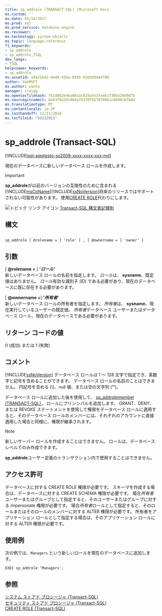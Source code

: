 ```yaml
---
title: sp_addrole (TRANSACT-SQL) |Microsoft Docs
ms.custom: ''
ms.date: 03/14/2017
ms.prod: sql
ms.prod_service: database-engine
ms.reviewer: ''
ms.technology: system-objects
ms.topic: language-reference
f1_keywords:
- sp_addrole
- sp_addrole_TSQL
dev_langs:
- TSQL
helpviewer_keywords:
- sp_addrole
ms.assetid: e8a21642-8440-419a-8585-93d3d9d44f00
author: VanMSFT
ms.author: vanto
manager: craigg
ms.openlocfilehash: f51d462e46a86a3c824a7e37aeb1f30ba28d987b
ms.sourcegitcommit: 6443f9a281904af93f0f5b78760b1c68901b7b8d
ms.translationtype: MT
ms.contentlocale: ja-JP
ms.lasthandoff: 12/11/2018
ms.locfileid: "53212921"
---
```

# <a name="spaddrole-transact-sql"></a>sp_addrole (Transact-SQL)
[!INCLUDE[tsql-appliesto-ss2008-xxxx-xxxx-xxx-md](../../includes/tsql-appliesto-ss2008-xxxx-xxxx-xxx-md.md)]

  現在のデータベースに新しいデータベース ロールを作成します。  
  
> [!IMPORTANT]
>  **sp_addrole**が以前のバージョンの互換性のために含まれる[!INCLUDE[msCoName](../../includes/msconame-md.md)][!INCLUDE[ssNoVersion](../../includes/ssnoversion-md.md)]将来のリリースではサポートされない可能性があります。 使用[CREATE ROLE](../../t-sql/statements/create-role-transact-sql.md)代わりにします。  
  
 ![トピック リンク アイコン](../../database-engine/configure-windows/media/topic-link.gif "トピック リンク アイコン") [Transact-SQL 構文表記規則](../../t-sql/language-elements/transact-sql-syntax-conventions-transact-sql.md)  
  
## <a name="syntax"></a>構文  
  
```  
  
sp_addrole [ @rolename = ] 'role' [ , [ @ownername = ] 'owner' ]   
```  
  
## <a name="arguments"></a>引数  
 [  **@rolename =** ] **'***ロール***'**  
 新しいデータベース ロールの名前を指定します。 *ロール*は、 **sysname**、既定値はありません。 *ロール*有効な識別子 (ID) である必要があり、現在のデータベースに既に存在する必要があります。  
  
 [  **@ownername =**] **'***所有者***'**  
 新しいデータベース ロールの所有者を指定します。 *所有者*は、 **sysname**、現在実行しているユーザーの既定値。 *所有者*データベース ユーザーまたはデータベース ロール、現在のデータベースである必要があります。  
  
## <a name="return-code-values"></a>リターン コードの値  
 0 (成功) または 1 (失敗)  
  
## <a name="remarks"></a>コメント  
 [!INCLUDE[ssNoVersion](../../includes/ssnoversion-md.md)] データベース ロールは 1 ～ 128 文字で指定でき、英数字と記号を含めることができます。 データベース ロールの名前のことはできません。 円記号を含める (\\)、null 値、または空の文字列 (**''**)。  
  
 データベース ロールに追加した後を使用して、 [sp_addrolemember &#40;TRANSACT-SQL&#41; ](../../relational-databases/system-stored-procedures/sp-addrolemember-transact-sql.md) 、ロールにプリンシパルを追加します。 GRANT、DENY、または REVOKE ステートメントを使用して権限をデータベース ロールに適用すると、そのデータベース ロールのメンバーには、それぞれのアカウントに直接適用した場合と同様に、権限が継承されます。  
  
> [!NOTE]  
>  新しいサーバー ロールを作成することはできません。 ロールは、データベース レベルでのみ作成できます。  
  
 **sp_addrole**ユーザー定義のトランザクション内で使用することはできません。  
  
## <a name="permissions"></a>アクセス許可  
 データベースに対する CREATE ROLE 権限が必要です。 スキーマを作成する場合は、データベースに対する CREATE SCHEMA 権限が必要です。 場合*所有者*ユーザーまたはグループとして指定すると、そのユーザーまたはグループに対する impersonate 権限が必要です。 場合*所有者*ロールとして指定すると、そのロールまたはそのロールのメンバーに対する ALTER 権限が必要です。 所有者をアプリケーション ロールとして指定する場合は、そのアプリケーション ロールに対する ALTER 権限が必要です。  
  
## <a name="examples"></a>使用例  
 次の例では、`Managers` という新しいロールを現在のデータベースに追加します。  
  
```  
EXEC sp_addrole 'Managers';  
```  
  
## <a name="see-also"></a>参照  
 [システム ストアド プロシージャ &#40;Transact-SQL&#41;](../../relational-databases/system-stored-procedures/system-stored-procedures-transact-sql.md)   
 [セキュリティ ストアド プロシージャ &#40;Transact-SQL&#41;](../../relational-databases/system-stored-procedures/security-stored-procedures-transact-sql.md)   
 [CREATE ROLE &#40;Transact-SQL&#41;](../../t-sql/statements/create-role-transact-sql.md)  
  
  

